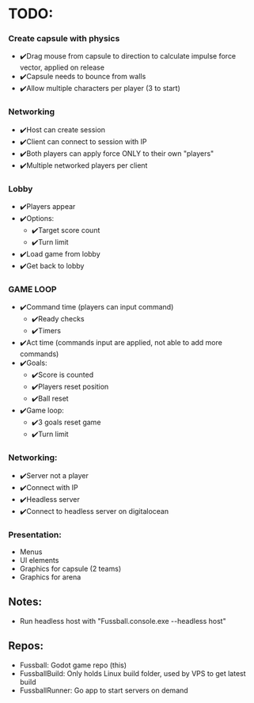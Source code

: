 # TODO: 

### Create capsule with physics
- ✔️Drag mouse from capsule to direction to calculate impulse force vector, applied on release
- ✔️Capsule needs to bounce from walls 
- ✔️Allow multiple characters per player (3 to start)

### Networking
- ✔️Host can create session
- ✔️Client can connect to session with IP
- ✔️Both players can apply force ONLY to their own "players"
- ✔️Multiple networked players per client

### Lobby
- ✔️Players appear
- ✔️Options:
	- ✔️Target score count 
	- ✔️Turn limit
- ✔️Load game from lobby
- ✔️Get back to lobby 
	
### GAME LOOP
- ✔️Command time (players can input command)
	- ✔️Ready checks
	- ✔️Timers
- ✔️Act time (commands input are applied, not able to add more commands)
- ✔️Goals:
	- ✔️Score is counted
	- ✔️Players reset position
	- ✔️Ball reset
- ✔️Game loop:
	- ✔️3 goals reset game
	- ✔️Turn limit

### Networking:
- ✔️Server not a player
- ✔️Connect with IP
- ✔️Headless server
- ✔️Connect to headless server on digitalocean

### Presentation:
- Menus
- UI elements
- Graphics for capsule (2 teams)
- Graphics for arena



## Notes:
- Run headless host with "Fussball.console.exe --headless host"

## Repos:
- Fussball: Godot game repo (this)
- FussballBuild: Only holds Linux build folder, used by VPS to get latest build
- FussballRunner: Go app to start servers on demand